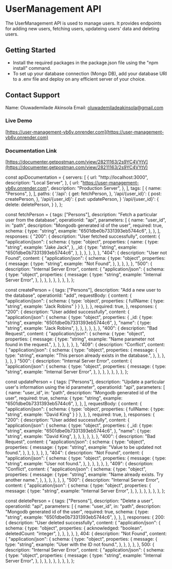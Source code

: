 # UserManagement API
The UserManagement API is used to manage users. It provides endpoints for adding new users, fetching users, updateing users' data and deleting users.

## Getting Started
* Install the required packages in the package.json file using the "npm install" command.
* To set up your database connection (Mongo DB), add your database URI to a .env file and deploy on any efficient server of your choice.

## Contact Support
Name: Oluwademilade Akinsola
Email: oluwademiladeakinsola@gmail.com

### Live Demo
[https://user-management-vb6v.onrender.com](https://user-management-vb6v.onrender.com)

### Documentation Link
[https://documenter.getpostman.com/view/28211163/2s9YC4VYtV](https://documenter.getpostman.com/view/28211163/2s9YC4VYtV)

const apiDocumentation = {
  servers: [
    {
      url: "http://localhost:3000",
      description: "Local Server",
    },
    {
      url: "https://user-management-vb6v.onrender.com",
      description: "Production Server",
    },
  ],
  tags: [
    {
      name: "Persons",
    },
  ],
  paths: {
    '/api': {
      get: fetchPerson,
    },
    '/api/{user_id}': {
        post: createPerson,
    },
    '/api/{user_id}': {
        put: updatePerson,
    }
    '/api/{user_id}': {
        delete: deletePerson,
    }
  },
};

const fetchPerson = {
  tags: ["Persons"],
  description: "Fetch a particular user from the database",
  operationId: "api",
   parameters: [
    {
      name: "user_id",
      in: "path",
      description: "Mongodb generated id of the user",
      required: true,
      schema: {
        type: "string",
        example: "6501dbe0b7331393eb5744c6",
      },
    },
  ],
  responses: {
    "200": {
      description: "User fetched successfully",
      content: {
        "application/json": {
          schema: {
            type: "object",
            properties: {
                  name: {
                type: "string",
                example: "Jake Jack",
              },
              _id: {
                type: "string",
                example: "6501dbe0b7331393eb5744c6",
              },
            },
          },
        },
      },
    },
    "404": {
      description: "User not Found",
      content: {
        "application/json": {
          schema: {
            type: "object",
            properties: {
              message: {
                type: "string",
                example: "Not Found",
              },
            },
          },
        },
    },
    "500": {
      description: "Internal Server Error",
      content: {
        "application/json": {
          schema: {
            type: "object",
            properties: {
              message: {
                type: "string",
                example: "Internal Server Error",
              },
            },
          },
        },
      },
    },
  },
},
};

const createPerson = {
  tags: ["Persons"],
  description: "Add a new user to the database",
  operationId: "add",
  requestBody: {
    content: {
      "application/json": {
        schema: {
            type: 'object',
            properties: {
                fullName: {
                    type: "string",
                    example: "Jack Robins"
                }
            }
        },
      },
    },
    required: true,
  },
  responses: {
    "200": {
      description: "User added successfully",
      content: {
        "application/json": {
          schema: {
            type: "object",
            properties: {
              _id: {
                type: "string",
                example: "6501dbe0b7331393eb5744c6",
              },
              "name": {
                type: "string",
                example: "Jack Robins",
              },
            },
          },
        },
      },
    },
  "400": {
    description: "Bad Request",
    content: {
      "application/json": {
        schema: {
          type: "object",
          properties: {
            message: {
              type: "string",
              example: "Name parameter not found in the request.",
            },
          },
        },
      },
    },
  },
   "409": {
    description: "Conflict",
    content: {
      "application/json": {
        schema: {
          type: "object",
          properties: {
            message: {
              type: "string",
              example: "This person already exists in the database.",
            },
          },
        },
      },
    },
  }
    "500": {
      description: "Internal Server Error",
      content: {
        "application/json": {
          schema: {
            type: "object",
            properties: {
              message: {
                type: "string",
                example: "Internal Server Error",
              },
            },
          },
        },
      },
    },
  },
};

const updatePerson = {
  tags: ["Persons"],
  description: "Update a particular user's information using the id parameter",
  operationId: "api",
   parameters: [
    {
      name: "user_id",
      in: "path",
      description: "Mongodb generated id of the user",
      required: true,
      schema: {
        type: "string",
        example: "6501dbe0b7331393eb5744c6",
      },
    },
  ],
  requestBody: {
    content: {
      "application/json": {
        schema: {
            type: 'object',
            properties: {
                fullName: {
                    type: "string",
                    example: "David King"
                }
            }
        },
      },
    },
    required: true,
  },
  responses: {
    "200": {
      description: "User added successfully",
      content: {
        "application/json": {
          schema: {
            type: "object",
            properties: {
              _id: {
                type: "string",
                example: "6501dbe0b7331393eb5744c6",
              },
              "name": {
                type: "string",
                example: "David King",
              },
            },
          },
        },
      },
    },
  "400": {
    description: "Bad Request",
    content: {
      "application/json": {
        schema: {
          type: "object",
          properties: {
            message: {
              type: "string",
              example: "Value to be updated not found.",
            },
          },
        },
      },
    },
  },
    "404": {
    description: "Not Found",
    content: {
      "application/json": {
        schema: {
          type: "object",
          properties: {
            message: {
              type: "string",
              example: "User not found.",
            },
          },
        },
      },
    },
  },
   "409": {
    description: "Conflict",
    content: {
      "application/json": {
        schema: {
          type: "object",
          properties: {
            message: {
              type: "string",
              example: "Name already exists. Try another name.",
            },
          },
        },
      },
    },
  },
    "500": {
      description: "Internal Server Error",
      content: {
        "application/json": {
          schema: {
            type: "object",
            properties: {
              message: {
                type: "string",
                example: "Internal Server Error",
              },
            },
          },
        },
      },
    },
  },
};

const deletePerson = {
  tags: ["Persons"],
  description: "Delete a user",
  operationId: "api",
  parameters: [
    {
      name: "user_id",
      in: "path",
      description: "Mongodb generated id of the user",
      required: true,
      schema: {
        type: "string",
        example: "6501dbe0b7331393eb5744c6",
      },
    },
  ],
  responses: {
    200: {
      description: "User deleted successfully",
      content: {
        "application/json": {
          schema: {
            type: "object",
            properties: {
              acknowledged: "boolean",
              deletedCount: "integer",
            },
          },
        },
      },
    },
    404: {
      description: "Not Found",
      content: {
        "application/json": {
          schema: {
            type: "object",
            properties: {
              message: {
                type: "string",
                example: "User with the ID not found.",
              },
            },
          },
        },
      },
      500: {
        description: "Internal Server Error",
        content: {
          "application/json": {
            schema: {
              type: "object",
              properties: {
                message: {
                  type: "string",
                  example: "Internal Server Error",
                },
              },
            },
          },
        },
      },
    },
  },
}; 

